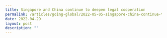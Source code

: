 ```yaml
---
title: Singapore and China continue to deepen legal cooperation
permalink: /articles/going-global/2022-05-05-singapore-china-continue-to-deepen-legal-cooperation
date: 2022-04-29
layout: post
description: ""
---
```

